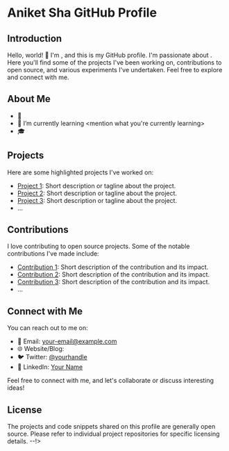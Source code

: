 # Aniket Sha GitHub Profile

## Introduction

Hello, world! 👋 I'm <Your Name>, and this is my GitHub profile. I'm passionate about <mention your areas of interest or expertise>. Here you'll find some of the projects I've been working on, contributions to open source, and various experiments I've undertaken. Feel free to explore and connect with me.

## About Me

- 💼 <Your current occupation or role>
- 🌱 I’m currently learning <mention what you're currently learning>
- 🎓 <Your educational background>

## Projects

Here are some highlighted projects I've worked on:

- [Project 1](link-to-project): Short description or tagline about the project.
- [Project 2](link-to-project): Short description or tagline about the project.
- [Project 3](link-to-project): Short description or tagline about the project.
- ...

## Contributions

I love contributing to open source projects. Some of the notable contributions I've made include:

- [Contribution 1](link-to-contribution): Short description of the contribution and its impact.
- [Contribution 2](link-to-contribution): Short description of the contribution and its impact.
- [Contribution 3](link-to-contribution): Short description of the contribution and its impact.
- ...

## Connect with Me

You can reach out to me on:

- 📧 Email: <your-email@example.com>
- 🌐 Website/Blog: <link-to-your-website-or-blog>
- 🐦 Twitter: [@yourhandle](https://twitter.com/yourhandle)
- 💼 LinkedIn: [Your Name](https://www.linkedin.com/in/your-profile)

Feel free to connect with me, and let's collaborate or discuss interesting ideas!

## License

The projects and code snippets shared on this profile are generally open source. Please refer to individual project repositories for specific licensing details.
--!>


